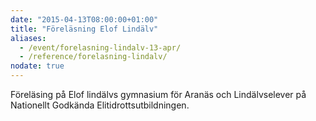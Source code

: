 ```yaml
---
date: "2015-04-13T08:00:00+01:00"
title: "Föreläsning Elof Lindälv"
aliases:
  - /event/forelasning-lindalv-13-apr/
  - /reference/forelasning-lindalv/
nodate: true
---
```

Föreläsing på Elof lindälvs gymnasium för Aranäs och Lindälvselever på Nationellt Godkända Elitidrottsutbildningen.
<!--more-->
